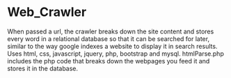 # Web_Crawler
When passed a url, the crawler breaks down the site content and stores every word in a relational database so that it can be searched for later, similar to
the way google indexes a website to display it in search results. Uses html, css, javascript, jquery, php, bootstrap and mysql. htmlParse.php includes the php code that breaks down the webpages you feed it and stores it in the database.
